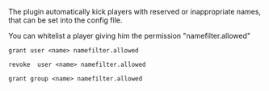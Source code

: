 The plugin automatically kick players with reserved or inappropriate names, that can be set into the config file.


You can whitelist a player giving him the permission "namefilter.allowed"


````
grant user <name> namefilter.allowed

revoke  user <name> namefilter.allowed

grant group <name> namefilter.allowed
````
